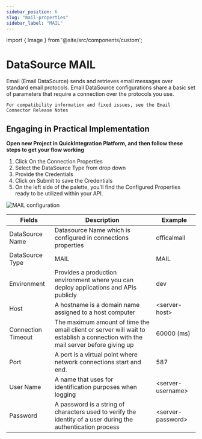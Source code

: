 ```yaml
---
sidebar_position: 6
slug: "mail-properties"
sidebar_label: "MAIL"
---
```


import { Image } from '@site/src/components/custom';

# DataSource MAIL

Email (Email DataSource) sends and retrieves email messages over standard email protocols. Email DataSource configurations share a basic set of parameters that require a connection over the protocols you use.

`For compatibility information and fixed issues, see the Email Connector Release Notes`

## Engaging in Practical Implementation

**Open new Project in QuickIntegration Platform, and then follow these steps to get your flow working**

1) Click On the Connection Properties
2) Select the DataSource Type from drop down
3) Provide the Credentials 
4) Click on Submit to save the Credentials
5) On the left side of the palette, you'll find the Configured Properties ready to be utilized within your API.

<Image cls="border mb-2" src="/img/Core Development/Connection properties/mail.png" alt="MAIL configuration" />

<table>
    <thead>
        <tr>
            <th>Fields</th>
            <th>Description</th>
            <th>Example</th>
        </tr>
    </thead>
    <tbody>
        <tr>
            <td>DataSource Name</td>
            <td>Datasource Name which is configured in connections properties</td>
            <td>officalmail</td>
        </tr>
        <tr>
            <td>DataSource Type</td>
            <td>MAIL</td>
            <td>MAIL</td>
        </tr>
        <tr>
            <td>Environment</td>
            <td>Provides a production environment where you can deploy applications and APIs publicly</td>
            <td>dev</td>
        </tr>
        <tr>
            <td>Host</td>
            <td>A hostname is a domain name assigned to a host computer</td>
            <td>&lt;server-host&gt;</td>
        </tr>
        <tr>
            <td>Connection Timeout</td>
            <td>The maximum amount of time the email client or server will wait to establish a connection with the mail server before giving up</td>
            <td>60000 (ms)</td>
        </tr>
        <tr>
            <td>Port</td>
            <td>A port is a virtual point where network connections start and end.</td>
            <td>587</td>
        </tr>
        <tr>
            <td>User Name</td>
            <td>A name that uses for identification purposes when logging </td>
            <td>&lt;server-username&gt;</td>
        </tr>
        <tr>
            <td>Password</td>
            <td>A password is a string of characters used to verify the identity of a user during the authentication process</td>
            <td>&lt;server-password&gt;</td>
        </tr>
    </tbody>
</table>